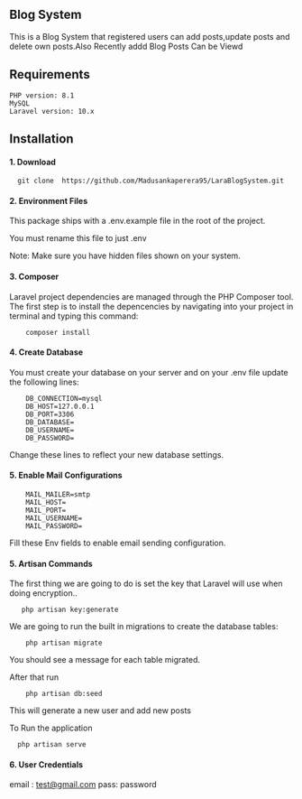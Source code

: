 ##  Blog System



This is a Blog System  that registered users can add posts,update posts and delete own posts.Also Recently addd Blog Posts Can be Viewd


## Requirements
    PHP version: 8.1
    MySQL
    Laravel version: 10.x

## Installation

#### 1. Download

      git clone  https://github.com/Madusankaperera95/LaraBlogSystem.git

#### 2. Environment Files
This package ships with a .env.example file in the root of the project.

You must rename this file to just .env

Note: Make sure you have hidden files shown on your system.

#### 3. Composer
Laravel project dependencies are managed through the PHP Composer tool. The first step is to install the depencencies by navigating into your project in terminal and typing this command:

        composer install

#### 4. Create Database
You must create your database on your server and on your .env file update the following lines:

        DB_CONNECTION=mysql
        DB_HOST=127.0.0.1
        DB_PORT=3306
        DB_DATABASE=
        DB_USERNAME=
        DB_PASSWORD=

Change these lines to reflect your new database settings.

#### 5. Enable Mail Configurations

        MAIL_MAILER=smtp
        MAIL_HOST=
        MAIL_PORT=
        MAIL_USERNAME=
        MAIL_PASSWORD=
Fill these Env fields to enable email sending configuration.

#### 5. Artisan Commands

The first thing we are going to do is set the key that Laravel will use when doing encryption..

       php artisan key:generate

We are going to run the built in migrations to create the database tables:

        php artisan migrate

You should see a message for each table migrated.

After that run
      
        php artisan db:seed

This will generate a new user and add new posts

To Run the application

      php artisan serve

#### 6. User Credentials

email : test@gmail.com
pass: password
